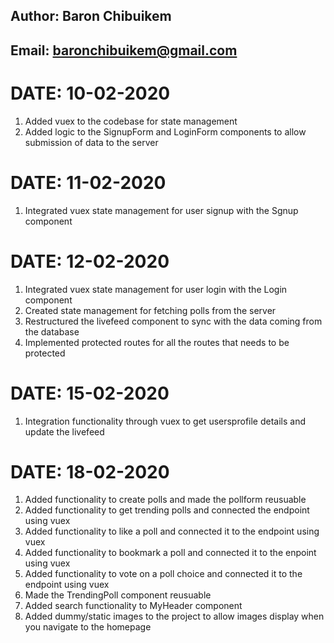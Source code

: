## **Author**: Baron Chibuikem

## **Email**: baronchibuikem@gmail.com

# **DATE**: 10-02-2020

1. Added vuex to the codebase for state management
2. Added logic to the SignupForm and LoginForm components to allow submission of data to the server

# **DATE**: 11-02-2020

1. Integrated vuex state management for user signup with the Sgnup component

# **DATE**: 12-02-2020

1. Integrated vuex state management for user login with the Login component
2. Created state management for fetching polls from the server
3. Restructured the livefeed component to sync with the data coming from the database
4. Implemented protected routes for all the routes that needs to be protected

# **DATE**: 15-02-2020

1. Integration functionality through vuex to get usersprofile details and update the livefeed

# **DATE**: 18-02-2020

1. Added functionality to create polls and made the pollform reusuable
2. Added functionality to get trending polls and connected the endpoint using vuex
3. Added functionality to like a poll and connected it to the endpoint using vuex
4. Added functionality to bookmark a poll and connected it to the enpoint using vuex
5. Added functionality to vote on a poll choice and connected it to the endpoint using vuex
6. Made the TrendingPoll component reusuable
7. Added search functionality to MyHeader component
8. Added dummy/static images to the project to allow images display when you navigate to the homepage
